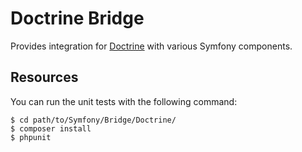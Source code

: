 Doctrine Bridge
===============

Provides integration for [Doctrine](http://www.doctrine-project.org/) with
various Symfony components.

Resources
---------

You can run the unit tests with the following command:

    $ cd path/to/Symfony/Bridge/Doctrine/
    $ composer install
    $ phpunit
